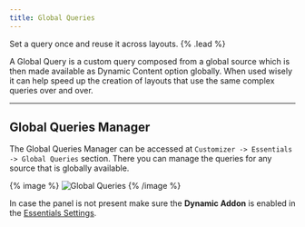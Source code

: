 ```yaml
---
title: Global Queries
---
```


Set a query once and reuse it across layouts. {% .lead %}

A Global Query is a custom query composed from a global source which is then made available as Dynamic Content option globally. When used wisely it can help speed up the creation of layouts that use the same complex queries over and over.

---

## Global Queries Manager

The Global Queries Manager can be accessed at `Customizer -> Essentials -> Global Queries` section. There you can manage the queries for any source that is globally available.

{% image %}
![Global Queries](/assets/ytp/dynamic-global-queries.gif)
{% /image %}

In case the panel is not present make sure the **Dynamic Addon** is enabled in the [Essentials Settings](../settings).
